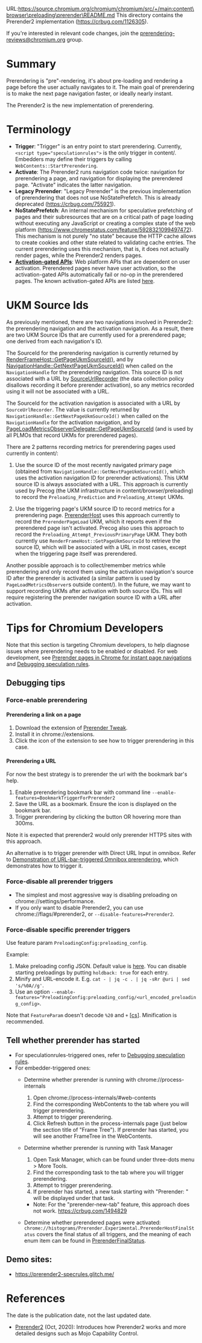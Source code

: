 URL:https://source.chromium.org/chromium/chromium/src/+/main:content\browser\preloading\prerender\README.md
This directory contains the Prerender2 implementation
(https://crbug.com/1126305).

If you're interested in relevant code changes, join the
prerendering-reviews@chromium.org group.

# Summary

Prerendering is "pre"-rendering, it's about pre-loading and rendering a page
before the user actually navigates to it. The main goal of prerendering is to
make the next page navigation faster, or ideally nearly instant.

The Prerender2 is the new implementation of prerendering.

# Terminology

- **Trigger**: "Trigger" is an entry point to start prerendering. Currently,
  `<script type="speculationrules">` is the only trigger in content/.
  Embedders may define their triggers by calling `WebContents::StartPrerendering`.
- **Activate**: The Prerender2 runs navigation code twice: navigation for
  prerendering a page, and navigation for displaying the prerendered page.
  "Activate" indicates the latter navigation.
- **Legacy Prerender**: "Legacy Prerender" is the previous implementation of
  prerendering that does not use NoStatePrefetch. This is already deprecated
  (https://crbug.com/755921).
- **NoStatePrefetch**: An internal mechanism for speculative prefetching of
  pages and their subresources that are on a critical path of page loading
  without executing any JavaScript or creating a complex state of the web
  platform (https://www.chromestatus.com/feature/5928321099497472). This
  mechanism is not purely "no state" because the HTTP cache allows to create
  cookies and other state related to validating cache entries. The current
  prerendering uses this mechanism, that is, it does not actually render pages,
  while the Prerender2 renders pages.
- **[Activation-gated APIs](https://html.spec.whatwg.org/C/#user-activation-gated-apis)**:
  Web platform APIs that are dependent on user activation. Prerendered pages
  never have user activation, so the activation-gated APIs automatically fail or
  no-op in the prerendered pages. The known activation-gated APIs are listed
  [here](https://wicg.github.io/nav-speculation/prerendering.html#activation-gated).

# UKM Source Ids

As previously mentioned, there are two navigations involved in Prerender2: the
prerendering navigation and the activation navigation. As a result, there are
two UKM Source IDs that are currently used for a prerendered page; one derived
from each navigation's ID.

The SourceId for the prerendering navigation is currently returned by
[RenderFrameHost::GetPageUkmSourceId()](https://source.chromium.org/search?q=symbol:%5Econtent::RenderFrameHost::GetPageUkmSourceId$),
and by [NavigationHandle::GetNextPageUkmSourceId()](https://source.chromium.org/search?q=symbol:%5Econtent::NavigationHandle::GetNextPageUkmSourceId$)
when called on the `NavigationHandle` for the prerendering navigation. This
source ID is not associated with a URL by [SourceUrlRecorder](https://source.chromium.org/search?q=symbol:%5Eukm::internal::SourceUrlRecorderWebContentsObserver$) (the data
collection policy disallows recording it before prerender activation), so any
metrics recorded using it will not be associated with a URL.

The SourceId for the activation navigation is associated with a URL by
`SourceUrlRecorder`. The value is currently returned by
`NavigationHandle::GetNextPageUkmSourceId()` when called on the
`NavigationHandle` for the activation navigation, and by
[PageLoadMetricsObserverDelegate::GetPageUkmSourceId](https://source.chromium.org/search?q=symbol:page_load_metrics::PageLoadMetricsObserverDelegate::GetPageUkmSourceId$)
(and is used by all PLMOs that record UKMs for prerendered pages).

There are 2 patterns recording metrics for prerendering pages used currently in
content/:

1. Use the source ID of the most recently navigated primary page (obtained from
   `NavigationHandle::GetNextPageUkmSourceId()`, which uses the activation
   navigation ID for prerender activations). This UKM source ID is always
   associated with a URL. This approach is currently used by Precog (the UKM
   infrastructure in content/browser/preloading) to record the
   `Preloading_Prediction` and `Preloading_Attempt` UKMs.

2. Use the triggering page's UKM source ID to record metrics for a prerendering
   page. [PrerenderHost](https://source.chromium.org/search?q=symbol:content::PrerenderHost$)
   uses this approach currently to record the `PrerenderPageLoad` UKM, which it
   reports even if the prerendered page isn't activated. Precog also uses this
   approach to record the `Preloading_Attempt_PreviousPrimaryPage` UKM. They
   both currently use `RenderFrameHost::GetPageUkmSourceId` to retrieve the
   source ID, which will be associated with a URL in most cases, except when the
   triggering page itself was prerendered.

Another possible approach is to collect/remember metrics while prerendering and
only record them using the activation navigation's source ID after the prerender
is activated (a similar pattern is used by `PageLoadMetricsObserver`s outside
content/). In the future, we may want to support recording UKMs after activation
with both source IDs. This will require registering the prerender navigation
source ID with a URL after activation.

# Tips for Chromium Developers

Note that this section is targeting Chromium developers, to help diagnose issues where prerendering needs to be enabled or disabled.
For web development, see
[Prerender pages in Chrome for instant page navigations](https://developer.chrome.com/blog/prerender-pages/) and
[Debugging speculation rules](https://developer.chrome.com/blog/debugging-speculation-rules/).

## Debugging tips

### Force-enable prerendering

#### Prerendering a link on a page
1. Download the extension of [Prerender Tweak](https://github.com/toyoshim/Prerender-Tweaks).
2. Install it in chrome://extensions.
3. Click the icon of the extension to see how to trigger prerendering in this
case.

#### Prerendering a URL

For now the best strategy is to prerender the url with the bookmark bar's help.
1. Enable prerendering bookmark bar with command line `--enable-features=BookmarkTriggerForPrerender2`
2. Save the URL as a bookmark. Ensure the icon is displayed on the bookmark bar.
3. Trigger prerendering by clicking the button OR hovering more than 300ms.

Note it is expected that prerender2 would only prerender HTTPS sites with this approach.

An alternative is to trigger prerender with Direct URL Input in omnibox. Refer to
[Demonstration of URL-bar-triggered Omnibox prerendering](https://docs.google.com/document/d/1sUbxYSu1o5G76tA4UW_xxgcfcOn8j6NlJc_Go0Gwb_Q/),
which demonstrates how to trigger it.

### Force-disable all prerender triggers

- The simplest and most aggressive way is disabling preloading on chrome://settings/performance.
- If you only want to disable Prerender2, you can use
  chrome://flags/#prerender2, or `--disable-features=Prerender2`.

### Force-disable specific prerender triggers

Use feature param `PreloadingConfig:preloading_config`.

Example:

1. Make preloading config JSON. Default value is [here](https://source.chromium.org/chromium/chromium/src/+/main:content/browser/preloading/preloading_config.cc?q=kPreloadingConfigParam).
   You can disable starting preloadings by putting `holdback: true` for each entry.
2. Minify and URL-encode it. E.g. `cat - | jq -c . | jq -sRr @uri | sed 's/%0A//g'`.
3. Use an option `--enable-features="PreloadingConfig:preloading_config/<url_encoded_preloading_config>`.

Note that `FeatureParam` doesn't decode `%20` and `+` [[cs](https://source.chromium.org/chromium/chromium/src/+/main:base/metrics/field_trial_params.cc?q=UnescapeValue)].
Minification is recommended.

## Tell whether prerender has started
- For speculationrules-triggered ones, refer to [Debugging speculation rules](https://developer.chrome.com/blog/debugging-speculation-rules/).
- For embedder-triggered ones:
  -  Determine whether prerender is running with chrome://process-internals
     1. Open chrome://process-internals/#web-contents
     2. Find the corresponding WebContents to the tab where you will trigger
     prerendering.
     3. Attempt to trigger prerendering.
     4. Click Refresh button in the process-internals page (just below the section title of "Frame Tree").
     If prerender has started, you will see another FrameTree in the
     WebContents.
  - Determine whether prerender is running with Task Manager
     1. Open Task Manager, which can be found under three-dots menu > More Tools.
     2. Find the corresponding task to the tab where you will trigger prerendering.
     3. Attempt to trigger prerendering.
     4. If prerender has started, a new task starting with "Prerender: " will be displayed under that task.

     * Note: For the "prerender-new-tab" feature, this approach does not work.
     https://crbug.com/1494829
  - Determine whether prerendered pages were activated:
    `chrome://histograms/Prerender.Experimental.PrerenderHostFinalStatus` covers
    the final status of all triggers, and the meaning of each enum item can be found
    in
    [PrerenderFinalStatus](https://source.chromium.org/chromium/chromium/src/+/main:content/browser/preloading/prerender/prerender_final_status.h).


## Demo sites:
- https://prerender2-specrules.glitch.me/


# References

The date is the publication date, not the last updated date.

- [Prerender2](https://docs.google.com/document/d/1P2VKCLpmnNm_cRAjUeE-bqLL0bslL_zKqiNeCzNom_w/edit?usp=sharing) (Oct, 2020): Introduces how Prerender2 works and more detailed designs such as Mojo Capability Control.
